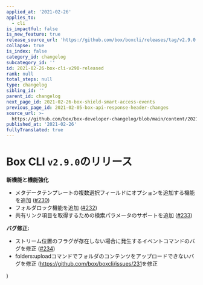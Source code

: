 ```yaml
---
applied_at: '2021-02-26'
applies_to:
  - cli
is_impactful: false
is_new_feature: true
release_source_url: 'https://github.com/box/boxcli/releases/tag/v2.9.0'
collapse: true
is_index: false
category_id: changelog
subcategory_id: ''
id: 2021-02-26-box-cli-v290-released
rank: null
total_steps: null
type: changelog
sibling_id: ''
parent_id: changelog
next_page_id: 2021-02-26-box-shield-smart-access-events
previous_page_id: 2021-02-05-box-api-response-header-changes
source_url: >-
  https://github.com/box/box-developer-changelog/blob/main/content/2021/02-26-box-cli-v290-released.md
published_at: '2021-02-26'
fullyTranslated: true
---
```

# Box CLI `v2.9.0`のリリース

**新機能と機能強化**

* メタデータテンプレートの複数選択フィールドにオプションを追加する機能を追加 ([#230][1])
* フォルダロック機能を追加 ([#232][2])
* 共有リンク項目を取得するための検索パラメータのサポートを追加 ([#233][3])

**バグ修正:**

* ストリーム位置のフラグが存在しない場合に発生するイベントコマンドのバグを修正 ([#234][4])
* folders:uploadコマンドでフォルダのコンテンツをアップロードできないバグを修正 (<https://github.com/box/boxcli/issues/231>を修正

)

[1]: https://github.com/box/boxcli/pull/230

[2]: https://github.com/box/boxcli/pull/232

[3]: https://github.com/box/boxcli/pull/233

[4]: https://github.com/box/boxcli/pull/234
